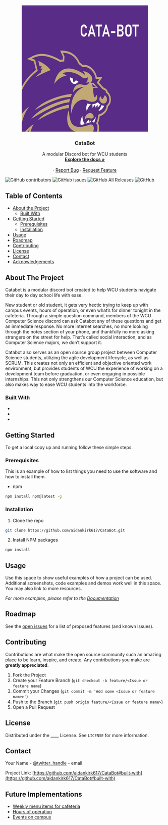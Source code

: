 

<!-- PROJECT LOGO -->
<br />
<p align="center">
    <!-- <a href="https://github.com/aidankirk617/CataBot"> -->
    <img src="images/logo1.jpg" alt="Logo" width="400" height="400">
  </a>

  <h3 align="center">CataBot</h3>

  <p align="center">
    A modular Discord bot for WCU students
    <br />
    <a href="https://github.com/aidankirk617/CataBot"><strong>Explore the docs »</strong></a>
    <br />
    <br />
    <!-- Commented out until we have a live demo -->
    <!--<a href="https://github.com/github_username/repo">View Demo</a> -->
    ·
    <a href="https://github.com/aidankirk617/CataBot/issues">Report Bug</a>
    ·
    <a href="https://github.com/aidankirk617/CataBot/issues">Request Feature</a>
  </p>
</p>

<!-- PROJECT SHIELDS -->
<!--
*** I'm using markdown "reference style" links for readability.
*** Reference links are enclosed in brackets [ ] instead of parentheses ( ).
*** See the bottom of this document for the declaration of the reference variables
*** for contributors-url, forks-url, etc. This is an optional, concise syntax you may use.
*** https://www.markdownguide.org/basic-syntax/#reference-style-links
-->
![GitHub contributors](https://img.shields.io/github/contributors/aidankirk617/CataBot) ![GitHub issues](https://img.shields.io/github/issues/aidankirk617/CataBot) ![GitHub All Releases](https://img.shields.io/github/downloads/aidankirk617/CataBot/total) ![GitHub](https://img.shields.io/github/license/aidankirk617/CataBot) 


<!-- TABLE OF CONTENTS -->
## Table of Contents

* [About the Project](#about-the-project)
  * [Built With](#built-with)
* [Getting Started](#getting-started)
  * [Prerequisites](#prerequisites)
  * [Installation](#installation)
* [Usage](#usage)
* [Roadmap](#roadmap)
* [Contributing](#contributing)
* [License](#license)
* [Contact](#contact)
* [Acknowledgements](#acknowledgements)



<!-- ABOUT THE PROJECT -->
## About The Project

<!--[![Produc Name Screen Shot][product-screenshot]](https://example.com) -->

Catabot is a modular discord bot created to help WCU students navigate their day to day school life with ease.

New student or old student, it gets very hectic trying to keep up with campus events,
hours of operation, or even what’s for dinner tonight in the cafeteria. Through a
simple question command, members of the WCU Computer Science discord can ask Catabot
any of these questions and get an immediate response. No more internet searches, no
more looking through the notes section of your phone, and thankfully no more asking 
strangers on the street for help. That’s called social interaction, and as Computer Science majors,
we don’t support it.

Catabot also serves as an open source group project between Computer Science 
students, utilizing the agile development lifecycle, as well as SCRUM. This
creates not only an efficient and objective oriented work environment, but
provides students of WCU the experience of working on a development team before
graduation, or even engaging in possible internships. This not only strengthens
our Computer Science education, but also makes way to ease WCU students into the workforce.

### Built With

* []()
* []()
* []()



<!-- GETTING STARTED -->
## Getting Started

To get a local copy up and running follow these simple steps.

### Prerequisites

This is an example of how to list things you need to use the software and how to install them.
* npm
```sh
npm install npm@latest -g
```

### Installation

1. Clone the repo
```sh
git clone https://github.com/aidankirk617/CataBot.git
```
2. Install NPM packages
```sh
npm install
```

<!-- USAGE EXAMPLES -->
## Usage

Use this space to show useful examples of how a project can be used. Additional screenshots, code examples and demos work well in this space. You may also link to more resources.

_For more examples, please refer to the [Documentation](https://example.com)_



<!-- ROADMAP -->
## Roadmap

See the [open issues](https://github.com/aidankirk617/CataBot/issues) for a 
list of proposed features (and known issues).



<!-- CONTRIBUTING -->
## Contributing

Contributions are what make the open source community such an amazing place to be learn, inspire, and create. Any contributions you make are **greatly appreciated**.

1. Fork the Project
2. Create your Feature Branch (`git checkout -b feature/<Issue or feature name`)
3. Commit your Changes (`git commit -m 'Add some <Issue or feature name>'`)
4. Push to the Branch (`git push origin feature/<Issue or feature name>`)
5. Open a Pull Request



<!-- LICENSE -->
## License

Distributed under the ____ License. See `LICENSE` for more information.



<!-- CONTACT -->
## Contact

Your Name - [@twitter_handle](https://twitter.com/twitter_handle) - email

Project Link: [https://github.com/aidankirk617/CataBot#built-with](https://github.com/aidankirk617/CataBot#built-with)



<!-- ACKNOWLEDGEMENTS -->
## Future Implementations

* [Weekly menu items for cafeteria](https://www.youtube.com/watch?v=C1AauAyQ_wg)
* [Hours of operation](https://www.youtube.com/watch?v=C1AauAyQ_wg)
* [Events on campus](https://www.youtube.com/watch?v=C1AauAyQ_wg)


<!-- MARKDOWN LINKS & IMAGES -->
<!-- https://www.markdownguide.org/basic-syntax/#reference-style-links -->
[contributors-shield]: https://img.shields.io/github/contributors/othneildrew/Best-README-Template.svg?style=flat-square
[product-screenshot]: images/logo2.jpg
